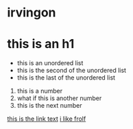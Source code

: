 # irvingon


# this is an h1

- this is an unordered list
- this is the second of the unordered list
- this is the last of the unordered list

1. this is a number
2. what if this is another number
3. this is the next number

[this is the link text](http://www.google.com)
[i like frolf](frolf)
